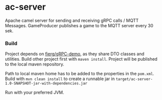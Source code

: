 # ac-server
Apache camel server for sending and receiving gRPC calls / MQTT Messages.
GameProducer publishes a game to the MQTT server every 30 sek.

### Build

Project depends on [fierg/gRPC-demo](github.com/fierg/gRPC-demo), as they share DTO classes and utilities.
Build other project first with `maven install`. Project will be published to the local maven repository.

Path to local maven home has to be added to the properties in the `pom.xml`.
Build with `mvn clean install` to create a runnable jar in `target/ac-server-1.0-SNAPSHOT-jar-with-dependencies.jar`

Run with your preferred JVM.